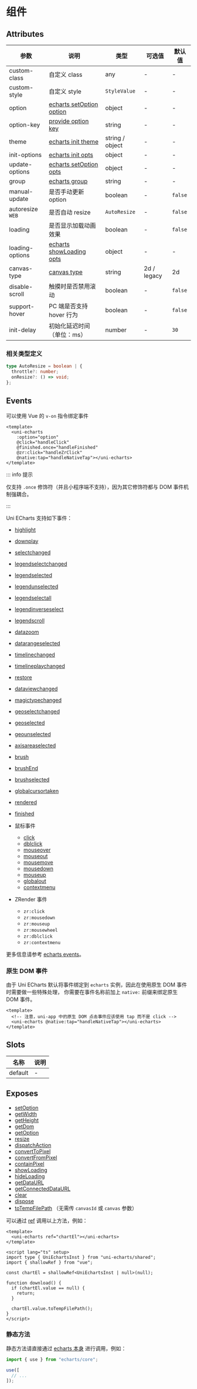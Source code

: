 # 组件

## Attributes

| 参数               | 说明                                                                                             | 类型              | 可选值         | 默认值     |
|------------------|------------------------------------------------------------------------------------------------|-----------------|-------------|---------|
| custom-class     | 自定义 class                                                                                      | any             | -           | -       |
| custom-style     | 自定义 style                                                                                      | `StyleValue`    | -           | -       |
| option           | [echarts setOption option](https://echarts.apache.org/zh/api.html#echartsInstance.setOption)   | object          | -           | -       |
| option-key       | [provide option key](../guide/provide)                                                         | string          | -           | -       |
| theme            | [echarts init theme](https://echarts.apache.org/zh/api.html#echarts.init)                      | string / object | -           | -       |
| init-options     | [echarts init opts](https://echarts.apache.org/zh/api.html#echarts.init)                       | object          | -           | -       |
| update-options   | [echarts setOption opts](https://echarts.apache.org/zh/api.html#echartsInstance.setOption)     | object          | -           | -       |
| group            | [echarts group](https://echarts.apache.org/zh/api.html#echartsInstance.group)                  | string          | -           | -       |
| manual-update    | 是否手动更新 option                                                                                  | boolean         | -           | `false` |
| autoresize `WEB` | 是否自动 resize                                                                                    | `AutoResize`    | -           | `false` |
| loading          | 是否显示加载动画效果                                                                                     | boolean         | -           | `false` |
| loading-options  | [echarts showLoading opts](https://echarts.apache.org/zh/api.html#echartsInstance.showLoading) | object          | -           | -       |
| canvas-type      | [canvas type](https://uniapp.dcloud.net.cn/component/canvas.html)                              | string          | 2d / legacy | 2d      |
| disable-scroll   | 触摸时是否禁用滚动                                                                                      | boolean         | -           | `false` |
| support-hover    | PC 端是否支持 hover 行为                                                                              | boolean         | -           | `false` |
| init-delay       | 初始化延迟时间（单位：ms）                                                                                 | number          | -           | `30`    |

### 相关类型定义

```ts
type AutoResize = boolean | {
  throttle?: number;
  onResize?: () => void;
};
```

## Events

可以使用 Vue 的 `v-on` 指令绑定事件

```vue
<template>
  <uni-echarts
    :option="option"
    @click="handleClick"
    @finished.once="handleFinished"
    @zr:click="handleZrClick"
    @native:tap="handleNativeTap"></uni-echarts>
</template>
```

::: info 提示

仅支持 `.once` 修饰符（并且小程序端不支持），因为其它修饰符都与 DOM 事件机制强耦合。

:::

Uni ECharts 支持如下事件：

- [highlight](https://echarts.apache.org/zh/api.html#events.highlight)
- [downplay](https://echarts.apache.org/zh/api.html#events.downplay)
- [selectchanged](https://echarts.apache.org/zh/api.html#events.selectchanged)
- [legendselectchanged](https://echarts.apache.org/zh/api.html#events.legendselectchanged)
- [legendselected](https://echarts.apache.org/zh/api.html#events.legendselected)
- [legendunselected](https://echarts.apache.org/zh/api.html#events.legendunselected)
- [legendselectall](https://echarts.apache.org/zh/api.html#events.legendselectall)
- [legendinverseselect](https://echarts.apache.org/zh/api.html#events.legendinverseselect)
- [legendscroll](https://echarts.apache.org/zh/api.html#events.legendscroll)
- [datazoom](https://echarts.apache.org/zh/api.html#events.datazoom)
- [datarangeselected](https://echarts.apache.org/zh/api.html#events.datarangeselected)
- [timelinechanged](https://echarts.apache.org/zh/api.html#events.timelinechanged)
- [timelineplaychanged](https://echarts.apache.org/zh/api.html#events.timelineplaychanged)
- [restore](https://echarts.apache.org/zh/api.html#events.restore)
- [dataviewchanged](https://echarts.apache.org/zh/api.html#events.dataviewchanged)
- [magictypechanged](https://echarts.apache.org/zh/api.html#events.magictypechanged)
- [geoselectchanged](https://echarts.apache.org/zh/api.html#events.geoselectchanged)
- [geoselected](https://echarts.apache.org/zh/api.html#events.geoselected)
- [geounselected](https://echarts.apache.org/zh/api.html#events.geounselected)
- [axisareaselected](https://echarts.apache.org/zh/api.html#events.axisareaselected)
- [brush](https://echarts.apache.org/zh/api.html#events.brush)
- [brushEnd](https://echarts.apache.org/zh/api.html#events.brushEnd)
- [brushselected](https://echarts.apache.org/zh/api.html#events.brushselected)
- [globalcursortaken](https://echarts.apache.org/zh/api.html#events.globalcursortaken)
- [rendered](https://echarts.apache.org/zh/api.html#events.rendered)
- [finished](https://echarts.apache.org/zh/api.html#events.finished)

- 鼠标事件
  - [click](https://echarts.apache.org/zh/api.html#events.Mouse%20events.click)
  - [dblclick](https://echarts.apache.org/zh/api.html#events.Mouse%20events.dblclick)
  - [mouseover](https://echarts.apache.org/zh/api.html#events.Mouse%20events.mouseover)
  - [mouseout](https://echarts.apache.org/zh/api.html#events.Mouse%20events.mouseout)
  - [mousemove](https://echarts.apache.org/zh/api.html#events.Mouse%20events.mousemove)
  - [mousedown](https://echarts.apache.org/zh/api.html#events.Mouse%20events.mousedown)
  - [mouseup](https://echarts.apache.org/zh/api.html#events.Mouse%20events.mouseup)
  - [globalout](https://echarts.apache.org/zh/api.html#events.Mouse%20events.globalout)
  - [contextmenu](https://echarts.apache.org/zh/api.html#events.Mouse%20events.contextmenu)

- ZRender 事件
  - `zr:click`
  - `zr:mousedown`
  - `zr:mouseup`
  - `zr:mousewheel`
  - `zr:dblclick`
  - `zr:contextmenu`

更多信息请参考 [echarts events](https://echarts.apache.org/zh/api.html#events)。

### 原生 DOM 事件

由于 Uni ECharts 默认将事件绑定到 `echarts` 实例，因此在使用原生 DOM 事件时需要做一些特殊处理，
你需要在事件名称前加上 `native:` 前缀来绑定原生 DOM 事件。

```vue
<template>
  <!-- 注意，uni-app 中的原生 DOM 点击事件应该使用 tap 而不是 click -->
  <uni-echarts @native:tap="handleNativeTap"></uni-echarts>
</template>
```

## Slots

| 名称      | 说明 |
|---------|----|
| default | -  |

## Exposes

- [setOption](https://echarts.apache.org/zh/api.html#echartsInstance.setOption)
- [getWidth](https://echarts.apache.org/zh/api.html#echartsInstance.getWidth)
- [getHeight](https://echarts.apache.org/zh/api.html#echartsInstance.getHeight)
- [getDom](https://echarts.apache.org/zh/api.html#echartsInstance.getDom)
- [getOption](https://echarts.apache.org/zh/api.html#echartsInstance.getOption)
- [resize](https://echarts.apache.org/zh/api.html#echartsInstance.resize)
- [dispatchAction](https://echarts.apache.org/zh/api.html#echartsInstance.dispatchAction)
- [convertToPixel](https://echarts.apache.org/zh/api.html#echartsInstance.convertToPixel)
- [convertFromPixel](https://echarts.apache.org/zh/api.html#echartsInstance.convertFromPixel)
- [containPixel](https://echarts.apache.org/zh/api.html#echartsInstance.containPixel)
- [showLoading](https://echarts.apache.org/zh/api.html#echartsInstance.showLoading)
- [hideLoading](https://echarts.apache.org/zh/api.html#echartsInstance.hideLoading)
- [getDataURL](https://echarts.apache.org/zh/api.html#echartsInstance.getDataURL)
- [getConnectedDataURL](https://echarts.apache.org/zh/api.html#echartsInstance.getConnectedDataURL)
- [clear](https://echarts.apache.org/zh/api.html#echartsInstance.clear)
- [dispose](https://echarts.apache.org/zh/api.html#echartsInstance.dispose)
- [toTempFilePath](https://uniapp.dcloud.net.cn/api/canvas/canvasToTempFilePath.html) （无需传 `canvasId` 或 `canvas` 参数）

可以通过 [ref](https://cn.vuejs.org/guide/essentials/template-refs.html#ref-on-component) 调用以上方法，例如：

```vue
<template>
  <uni-echarts ref="chartEl"></uni-echarts>
</template>

<script lang="ts" setup>
import type { UniEchartsInst } from "uni-echarts/shared";
import { shallowRef } from "vue";

const chartEl = shallowRef<UniEchartsInst | null>(null);

function download() {
  if (chartEl.value == null) {
    return;
  }

  chartEl.value.toTempFilePath();
}
</script>
```

### 静态方法

静态方法请直接通过 [echarts 本身](https://echarts.apache.org/zh/api.html#echarts) 进行调用，例如：

```js
import { use } from "echarts/core";

use([
  // ...
]);
```